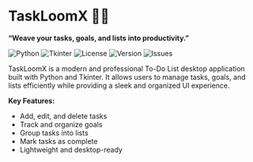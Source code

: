 
# TaskLoomX 🧵✨

**“Weave your tasks, goals, and lists into productivity.”**

![Python](https://img.shields.io/badge/Python-3.11-blue?style=flat-square)
![Tkinter](https://img.shields.io/badge/Tkinter-GUI-brightgreen?style=flat-square)
![License](https://img.shields.io/badge/License-MIT-yellow?style=flat-square)
![Version](https://img.shields.io/badge/Version-1.0.0-orange?style=flat-square)
![Issues](https://img.shields.io/github/issues/yourusername/TaskLoomX?style=flat-square)

<p>
  TaskLoomX is a modern and professional To-Do List desktop application built with Python and Tkinter.  
  It allows users to manage tasks, goals, and lists efficiently while providing a sleek and organized UI experience.  
</p>

**Key Features:**
- Add, edit, and delete tasks
- Track and organize goals
- Group tasks into lists
- Mark tasks as complete
- Lightweight and desktop-ready
